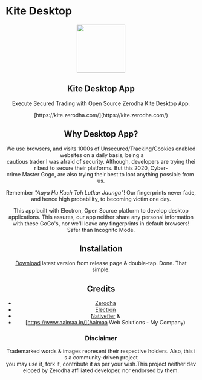 # Kite Desktop

<div align="center">
    <img src="https://kite.zerodha.com/static/images/browser-icons/favicon.ico" height="128">
    <h2>Kite Desktop App</h2>
    <p align="center">
        <p>Execute Secured Trading with Open Source Zerodha Kite Desktop App.</p>
    </p>
[https://kite.zerodha.com/](https://kite.zerodha.com/)



## Why Desktop App?

We use browsers, and visits 1000s of Unsecured/Tracking/Cookies enabled websites on a daily basis, being a cautious trader I was afraid of security. Although, developers are trying their best to secure their platforms. But this 2020, Cyber-crime Master Gogo, are also trying their best to loot anything possible from us.

Remember _"Aaya Hu Kuch Toh Lutkar Jaunga"_! Our fingerprints never fade, and hence high probability, to becoming victim one day.

This app built with Electron, Open Source platform to develop desktop applications. This assures, our app neither share any personal information with these GoGo's, nor we'll leave any fingerprints in default browsers! Safer than Incognito Mode.

## Installation

[Download](https://github.com/asharamseervi/kite-desktop-app/releases) latest version from release page & double-tap. Done. That simple.

## Credits
- [Zerodha](https://zerodha.com/)
- [Electron](https://github.com/electron/electron)
- [Nativefier](https://www.npmjs.com/package/nativefier) &
- [https://www.aaimaa.in/](Aaimaa Web Solutions - My Company)

### Disclaimer

Trademarked words & images represent their respective holders. Also, this is a community-driven project you may use it, fork it, contribute it as per your wish.This project neither developed by Zerodha affiliated developer, nor endorsed by them.